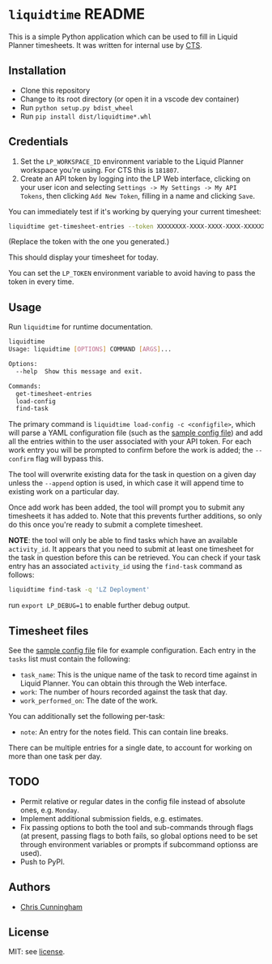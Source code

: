 # `liquidtime` README

This is a simple Python application which can be used to fill in Liquid Planner
timesheets. It was written for internal use by [CTS](https://cts.co).

## Installation

-   Clone this repository
-   Change to its root directory (or open it in a vscode dev container)
-   Run `python setup.py bdist_wheel`
-   Run `pip install dist/liquidtime*.whl`

## Credentials

1.  Set the `LP_WORKSPACE_ID` environment variable to the Liquid Planner
    workspace you're using. For CTS this is `181807`.
2.  Create an API token by logging into the LP Web interface, clicking on
    your user icon and selecting `Settings -> My Settings -> My API Tokens`,
    then clicking `Add New Token`, filling in a name and clicking `Save`.

You can immediately test if it's working by querying your current timesheet:

```sh
liquidtime get-timesheet-entries --token XXXXXXXX-XXXX-XXXX-XXXX-XXXXXXXXXXXX
```

(Replace the token with the one you generated.)

This should display your timesheet for today.

You can set the `LP_TOKEN` environment variable to avoid having to pass the
token in every time.

## Usage

Run `liquidtime` for runtime documentation.

```sh
liquidtime
Usage: liquidtime [OPTIONS] COMMAND [ARGS]...

Options:
  --help  Show this message and exit.

Commands:
  get-timesheet-entries
  load-config
  find-task
```

The primary command is `liquidtime load-config -c <configfile>`, which will
parse a YAML configuration file (such as the
[sample config file](sample_config.yaml)) and add all the entries within to
the user associated with your API token. For each work entry you will be
prompted to confirm before the work is added; the `--confirm` flag will bypass
this.

The tool will overwrite existing data for the task in question on a given day
unless the `--append` option is used, in which case it will append time to
existing work on a particular day.

Once add work has been added, the tool will prompt you to submit any timesheets
it has added to. Note that this prevents further additions, so only do this
once you're ready to submit a complete timesheet.

**NOTE**: the tool will only be able to find tasks which have an available
`activity_id`. It appears that you need to submit at least one timesheet for
the task in question before this can be retrieved. You can check if your task
entry has an associated `activity_id` using the `find-task` command as follows:

```sh
liquidtime find-task -q 'LZ Deployment'
```

run `export LP_DEBUG=1` to enable further debug output.

## Timesheet files

See the [sample config file](sample_config.yaml) file for example
configuration. Each entry in the `tasks` list must contain the following:

-   `task_name`: This is the unique name of the task to record
    time against in Liquid Planner. You can obtain this through the Web
    interface.
-   `work`: The number of hours recorded against the task that day.
-   `work_performed_on`: The date of the work.

You can additionally set the following per-task:

-   `note`: An entry for the notes field. This can contain line breaks.

There can be multiple entries for a single date, to account for working on more
than one task per day.

## TODO

-   Permit relative or regular dates in the config file instead of absolute
    ones, e.g. `Monday`.
-   Implement additional submission fields, e.g. estimates.
-   Fix passing options to both the tool and sub-commands through flags (at
    present, passing flags to both fails, so global options need to be set
    through environment variables or prompts if subcommand optionss are used).
-   Push to PyPI.

## Authors

-   [Chris Cunningham](mailto:chris.cunningham@cts.co)

## License

MIT: see [license](LICENSE).
